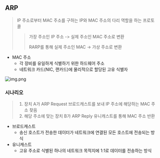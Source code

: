 ## ARP
> IP 주소로부터 MAC 주소를 구하는 IP와 MAC 주소의 다리 역할을 하는 프로토콜
> 
> > 가장 주소인 IP 주소 -> 실제 주소인 MAC 주소로 변환
> > 
> > RARP를 통해 실제 주소인 MAC -> 가상 주소로 변환

- MAC 주소
  - 각 장비를 유일하게 식별하기 위한 하드웨어 주소
  - 네트워크 카드(NIC, 랜카드)에 물리적으로 할당된 고유 식별자
  
![img.png](img.png)

### 시나리오
> 1. 장치 A가 ARP Request 브로드캐스트를 보내 IP 주소에 해당하는 MAC 주소 찾음
> 2. 해당 주소에 맞는 장치 B가 ARP Reply 유니캐스트를 통해 MAC 주소 반환
- 브로드캐스트
  - 송신 호스트가 전송한 데이터가 네트워크에 연결된 모든 호스트에 전송되는 방식
- 유니캐스트
  - 고유 주소로 식별된 하나의 네트워크 목적지에 1:1로 데이터를 전송하는 방식